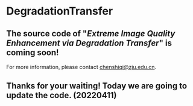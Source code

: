 # DegradationTransfer
## The source code of "*Extreme Image Quality Enhancement via Degradation Transfer*" is coming soon! 
For more information, please contact chenshiqi@zju.edu.cn.

## Thanks for your waiting! Today we are going to update the code. (20220411)
